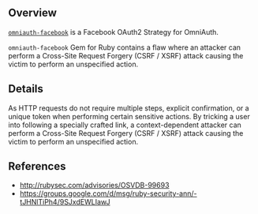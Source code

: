 ## Overview

[`omniauth-facebook`](https://rubygems.org/gems/omniauth-facebook) is a Facebook OAuth2 Strategy for OmniAuth.

`omniauth-facebook` Gem for Ruby contains a flaw where an attacker can perform a Cross-Site Request Forgery (CSRF / XSRF) attack causing the victim to perform an unspecified action.


## Details
As HTTP requests do not require multiple steps, explicit confirmation, or a unique token when performing certain sensitive actions. By tricking a user into following a specially crafted link, a context-dependent attacker can perform a Cross-Site Request Forgery (CSRF / XSRF) attack causing the victim to perform an unspecified action.

## References
- http://rubysec.com/advisories/OSVDB-99693
- https://groups.google.com/d/msg/ruby-security-ann/-tJHNlTiPh4/9SJxdEWLIawJ
